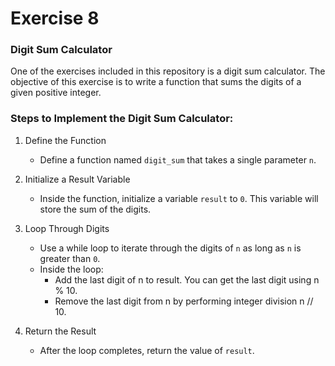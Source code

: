# Exercise 8

### Digit Sum Calculator

One of the exercises included in this repository is a digit sum calculator. The objective of this exercise is to write a function that sums the digits of a given positive integer.

### Steps to Implement the Digit Sum Calculator:

1. Define the Function

   - Define a function named `digit_sum` that takes a single parameter `n`.

2. Initialize a Result Variable

   - Inside the function, initialize a variable `result` to `0`. This variable will store the sum of the digits.

3. Loop Through Digits

   - Use a while loop to iterate through the digits of `n` as long as `n` is greater than `0`.
   - Inside the loop:
     - Add the last digit of n to result. You can get the last digit using n % 10.
     - Remove the last digit from n by performing integer division n // 10.

4. Return the Result
   - After the loop completes, return the value of `result`.
